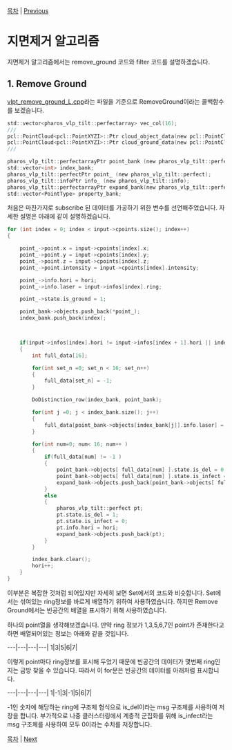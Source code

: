 [목차](/README.md)          |           [Previous](/docs/mdfile/pretreatment.md)
# 지면제거 알고리즘

지면제거 알고리즘에서는 remove_ground 코드와 filter 코드를 설명하겠습니다.

## 1. Remove Ground

[vlpt_remove_ground_L.cpp](/src/vlp/pharos_vlp_tilt/src/vlpt_remove_ground_L.cpp)라는 파일을 기준으로 RemoveGround이라는 콜백함수를 보겠습니다.

```c
std::vector<pharos_vlp_tilt::perfectarray> vec_col(16);
///
pcl::PointCloud<pcl::PointXYZI>::Ptr cloud_object_data(new pcl::PointCloud<pcl::PointXYZI>);
pcl::PointCloud<pcl::PointXYZI>::Ptr cloud_ground_data(new pcl::PointCloud<pcl::PointXYZI>);
///

pharos_vlp_tilt::perfectarrayPtr point_bank (new pharos_vlp_tilt::perfectarray);
std::vector<int> index_bank;
pharos_vlp_tilt::perfectPtr point_ (new pharos_vlp_tilt::perfect);
pharos_vlp_tilt::infoPtr info_ (new pharos_vlp_tilt::info);
pharos_vlp_tilt::perfectarrayPtr expand_bank(new pharos_vlp_tilt::perfectarray);
std::vector<PointType> property_bank;
```

처음은 마찬가지로 subscribe 된 데이터를 가공하기 위한 변수를 선언해주었습니다. 자세한 설명은 아래에 같이 설명하겠습니다.

```c
for (int index = 0; index < input->cpoints.size(); index++)
{

    point_->point.x = input->cpoints[index].x;
    point_->point.y = input->cpoints[index].y;
    point_->point.z = input->cpoints[index].z;
    point_->point.intensity = input->cpoints[index].intensity;

    point_->info.hori = hori;
    point_->info.laser = input->infos[index].ring;

    point_->state.is_ground = 1;

    point_bank->objects.push_back(*point_);
    index_bank.push_back(index);



    if(input->infos[index].hori != input->infos[index + 1].hori || index + 1 == input->cpoints.size())
    {
        int full_data[16];

        for(int set_n =0; set_n < 16; set_n++)
        {
            full_data[set_n] = -1;
        }

        DoDistinction_row(index_bank, point_bank);

        for(int j =0; j < index_bank.size(); j++)
        {
            full_data[point_bank->objects[index_bank[j]].info.laser] = index_bank[j];
        }

        for(int num=0; num< 16; num++ )
        {
            if(full_data[num] != -1 )
            {
                point_bank->objects[ full_data[num] ].state.is_del = 0;
                point_bank->objects[ full_data[num] ].state.is_infect = 0;
                expand_bank->objects.push_back(point_bank->objects[ full_data[num] ]);
            }
            else
            {
                pharos_vlp_tilt::perfect pt;
                pt.state.is_del = 1;
                pt.state.is_infect = 0;
                pt.info.hori = hori;
                expand_bank->objects.push_back(pt);
            }
        }

        index_bank.clear();
        hori++;
    }
}
```

이부분은 복잡한 것처럼 되어있지만 자세히 보면 Set에서의 코드와 비슷합니다. Set에서는 섞여있는 ring정보를 바르게 배열하기 위하여 사용하였습니다. 하지만 Remove Ground에서는 빈공간의 배열을 표시하기 위해 사용하였습니다.

하나의 point열을 생각해보겠습니다.
만약 ring 정보가 1,3,5,6,7인 point가 존재한다고하면 배열되어있는 정보는 아래와 같을 것입니다.

---|---|---|---|
1|3|5|6|7|

이렇게 point마다 ring정보를 표시해 두었기 때문에 빈공간의 데이터가 몇번째 ring인지는 금방 찾을 수 있습니다.
따라서 이 for문은 빈공간의 데이터를 아래처럼 표시합니다.

---|---|---|---|
1|-1|3|-1|5|6|7|

-1인 숫자에 해당하는 ring에 구조체 형식으로 is_del이라는 msg 구조체를 사용하여 저장을 합니다.
부가적으로 나중 클러스터링에서 계층적 군집화를 위해 is_infect라는 msg 구조체를 사용하여 모두 0이라는 수치를 저장합니다.


[목차](/README.md) | [Next](/docs/mdfile/clustering.md)
